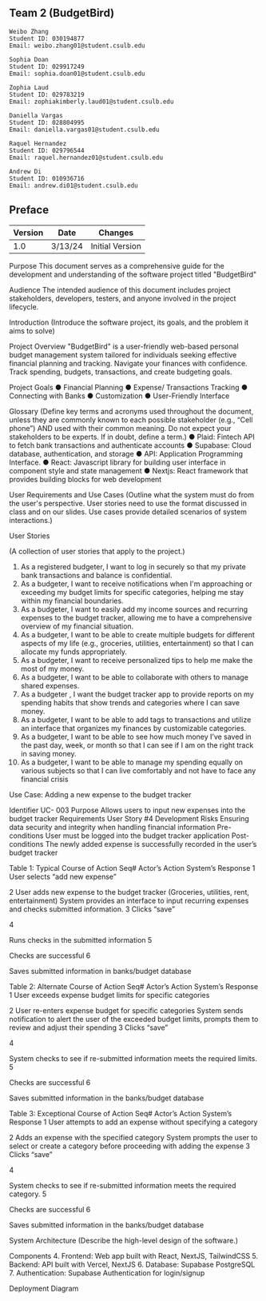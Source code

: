 ## Team 2 (BudgetBird)

```
Weibo Zhang
Student ID: 030194877
Email: weibo.zhang01@student.csulb.edu

Sophia Doan
Student ID: 029917249
Email: sophia.doan01@student.csulb.edu

Zophia Laud
Student ID: 029783219
Email: zophiakimberly.laud01@student.csulb.edu

Daniella Vargas
Student ID: 028804995
Email: daniella.vargas01@student.csulb.edu

Raquel Hernandez
Student ID: 029796544
Email: raquel.hernandez01@student.csulb.edu

Andrew Di
Student ID: 010936716
Email: andrew.di01@student.csulb.edu
```

## Preface

| Version | Date    | Changes         |
| ------- | ------- | --------------- |
| 1.0     | 3/13/24 | Initial Version |

Purpose
This document serves as a comprehensive guide for the development and understanding of the software project titled "BudgetBird"

Audience
The intended audience of this document includes project stakeholders, developers, testers, and anyone involved in the project lifecycle.

Introduction
(Introduce the software project, its goals, and the problem it aims to solve)

Project Overview
"BudgetBird" is a user-friendly web-based personal budget management system tailored for individuals seeking effective financial planning and tracking. Navigate your finances with confidence. Track spending, budgets, transactions, and create budgeting goals.

Project Goals
● Financial Planning
● Expense/ Transactions Tracking
● Connecting with Banks
● Customization
● User-Friendly Interface

Glossary
(Define key terms and acronyms used throughout the document, unless they are commonly known to each possible stakeholder (e.g., “Cell phone”) AND used with their common meaning. Do not expect your stakeholders to be experts. If in doubt, define a term.)
● Plaid: Fintech API to fetch bank transactions and authenticate accounts
● Supabase: Cloud database, authentication, and storage
● API: Application Programming Interface.
● React: Javascript library for building user interface in component style and state management
● Nextjs: React framework that provides building blocks for web development

User Requirements and Use Cases
(Outline what the system must do from the user's perspective. User stories need to use the format discussed in class and on our slides. Use cases provide detailed scenarios of system interactions.)

User Stories

(A collection of user stories that apply to the project.)

1.  As a registered budgeter, I want to log in securely so that my private bank transactions and balance is confidential.
2.  As a budgeter, I want to receive notifications when I'm approaching or exceeding my budget limits for specific categories, helping me stay within my financial boundaries.
3.  As a budgeter, I want to easily add my income sources and recurring expenses to the budget tracker, allowing me to have a comprehensive overview of my financial situation.
4.  As a budgeter, I want to be able to create multiple budgets for different aspects of my life (e.g., groceries, utilities, entertainment) so that I can allocate my funds appropriately.
5.  As a budgeter, I want to receive personalized tips to help me make the most of my money.
6.  As a budgeter, I want to be able to collaborate with others to manage shared expenses.
7.  As a budgeter , I want the budget tracker app to provide reports on my spending habits that show trends and categories where I can save money.
8.  As a budgeter, I want to be able to add tags to transactions and utilize an interface that organizes my finances by customizable categories.
9.  As a budgeter, I want to be able to see how much money I’ve saved in the past day, week, or month so that I can see if I am on the right track in saving money.
10. As a budgeter, I want to be able to manage my spending equally on various subjects so that I can live comfortably and not have to face any financial crisis

Use Case: Adding a new expense to the budget tracker

Identifier
UC- 003
Purpose
Allows users to input new expenses into the budget tracker
Requirements
User Story #4
Development Risks
Ensuring data security and integrity when handling financial information
Pre-conditions
User must be logged into the budget tracker application
Post-conditions
The newly added expense is successfully recorded in the user’s budget tracker

Table 1: Typical Course of Action
Seq#
Actor’s Action
System’s Response
1
User selects “add new expense”

2
User adds new expense to the budget tracker (Groceries, utilities, rent, entertainment)
System provides an interface to input recurring expenses and checks submitted information.
3
Clicks “save”

4

Runs checks in the submitted information
5

Checks are successful
6

Saves submitted information in banks/budget database

Table 2: Alternate Course of Action
Seq#
Actor’s Action
System’s Response
1
User exceeds expense budget limits for specific categories

2
User re-enters expense budget for specific categories
System sends notification to alert the user of the exceeded budget limits, prompts them to review and adjust their spending
3
Clicks “save”

4

System checks to see if re-submitted information meets the required limits.
5

Checks are successful
6

Saves submitted information in the banks/budget database

Table 3: Exceptional Course of Action
Seq#
Actor’s Action
System’s Response
1
User attempts to add an expense without specifying a category

2
Adds an expense with the specified category
System prompts the user to select or create a category before proceeding with adding the expense
3
Clicks “save”

4

System checks to see if re-submitted information meets the required category.
5

Checks are successful
6

Saves submitted information in the banks/budget database

System Architecture
(Describe the high-level design of the software.)

Components 4. Frontend: Web app built with React, NextJS, TailwindCSS 5. Backend: API built with Vercel, NextJS 6. Database: Supabase PostgreSQL 7. Authentication: Supabase Authentication for login/signup

Deployment Diagram
